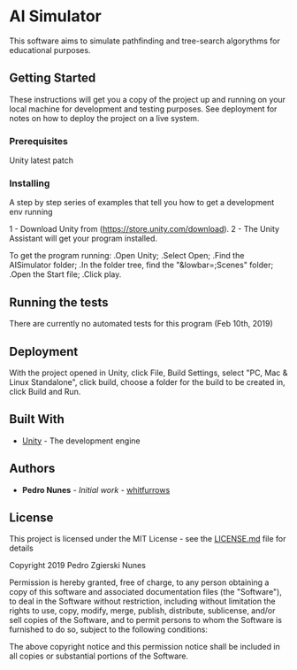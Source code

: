 # AI Simulator

This software aims to simulate pathfinding and tree-search algorythms for educational purposes. 

## Getting Started

These instructions will get you a copy of the project up and running on your local machine for development and testing purposes. See deployment for notes on how to deploy the project on a live system.

### Prerequisites

Unity latest patch

### Installing

A step by step series of examples that tell you how to get a development env running

1 - Download Unity from (https://store.unity.com/download).
2 - The Unity Assistant will get your program installed.

To get the program running:
.Open Unity;
.Select Open; 
.Find the AISimulator folder;
.In the folder tree, find the "&lowbar=;Scenes"  folder;
.Open the Start file;
.Click play.

## Running the tests

There are currently no automated tests for this program (Feb 10th, 2019)

## Deployment

With the project opened in Unity, click File, Build Settings, select "PC, Mac & Linux Standalone", click build, choose a folder for the build to be created in, click Build and Run.

## Built With

* [Unity](https://store.unity.com/download) - The development engine 

## Authors

* **Pedro Nunes** - *Initial work* - [whitfurrows](https://github.com/Whitfurrows)

## License

This project is licensed under the MIT License - see the [LICENSE.md](LICENSE.md) file for details


Copyright 2019 Pedro Zgierski Nunes

Permission is hereby granted, free of charge, to any person obtaining a copy of this software and associated documentation files (the "Software"), to deal in the Software without restriction, including without limitation the rights to use, copy, modify, merge, publish, distribute, sublicense, and/or sell copies of the Software, and to permit persons to whom the Software is furnished to do so, subject to the following conditions:

The above copyright notice and this permission notice shall be included in all copies or substantial portions of the Software.
